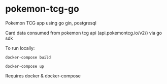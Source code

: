 # pokemon-tcg-go
Pokemon TCG app using go gin, postgresql

Card data consumed from pokemon tcg api (api.pokemontcg.io/v2/) via go sdk


To run locally:

```
docker-compose build
```

```
docker-compose up
```

Requires docker & docker-compose
